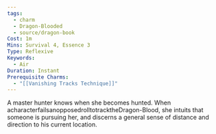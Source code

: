 ```yaml
---
tags:
  - charm
  - Dragon-Blooded
  - source/dragon-book
Cost: 1m
Mins: Survival 4, Essence 3
Type: Reflexive
Keywords:
  - Air
Duration: Instant
Prerequisite Charms:
  - "[[Vanishing Tracks Technique]]"
---
```

A master hunter knows when she becomes hunted. When acharacterfailsanopposedrolltotracktheDragon-Blood, she intuits that someone is pursuing her, and discerns a general sense of distance and direction to his current location.